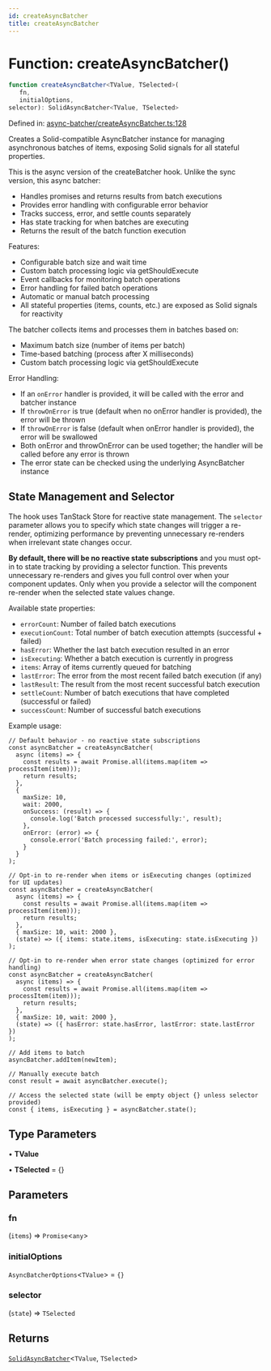 ```yaml
---
id: createAsyncBatcher
title: createAsyncBatcher
---
```


<!-- DO NOT EDIT: this page is autogenerated from the type comments -->

# Function: createAsyncBatcher()

```ts
function createAsyncBatcher<TValue, TSelected>(
   fn, 
   initialOptions, 
selector): SolidAsyncBatcher<TValue, TSelected>
```

Defined in: [async-batcher/createAsyncBatcher.ts:128](https://github.com/TanStack/persister/blob/main/packages/solid-persister/src/async-batcher/createAsyncBatcher.ts#L128)

Creates a Solid-compatible AsyncBatcher instance for managing asynchronous batches of items, exposing Solid signals for all stateful properties.

This is the async version of the createBatcher hook. Unlike the sync version, this async batcher:
- Handles promises and returns results from batch executions
- Provides error handling with configurable error behavior
- Tracks success, error, and settle counts separately
- Has state tracking for when batches are executing
- Returns the result of the batch function execution

Features:
- Configurable batch size and wait time
- Custom batch processing logic via getShouldExecute
- Event callbacks for monitoring batch operations
- Error handling for failed batch operations
- Automatic or manual batch processing
- All stateful properties (items, counts, etc.) are exposed as Solid signals for reactivity

The batcher collects items and processes them in batches based on:
- Maximum batch size (number of items per batch)
- Time-based batching (process after X milliseconds)
- Custom batch processing logic via getShouldExecute

Error Handling:
- If an `onError` handler is provided, it will be called with the error and batcher instance
- If `throwOnError` is true (default when no onError handler is provided), the error will be thrown
- If `throwOnError` is false (default when onError handler is provided), the error will be swallowed
- Both onError and throwOnError can be used together; the handler will be called before any error is thrown
- The error state can be checked using the underlying AsyncBatcher instance

## State Management and Selector

The hook uses TanStack Store for reactive state management. The `selector` parameter allows you
to specify which state changes will trigger a re-render, optimizing performance by preventing
unnecessary re-renders when irrelevant state changes occur.

**By default, there will be no reactive state subscriptions** and you must opt-in to state
tracking by providing a selector function. This prevents unnecessary re-renders and gives you
full control over when your component updates. Only when you provide a selector will the
component re-render when the selected state values change.

Available state properties:
- `errorCount`: Number of failed batch executions
- `executionCount`: Total number of batch execution attempts (successful + failed)
- `hasError`: Whether the last batch execution resulted in an error
- `isExecuting`: Whether a batch execution is currently in progress
- `items`: Array of items currently queued for batching
- `lastError`: The error from the most recent failed batch execution (if any)
- `lastResult`: The result from the most recent successful batch execution
- `settleCount`: Number of batch executions that have completed (successful or failed)
- `successCount`: Number of successful batch executions

Example usage:
```tsx
// Default behavior - no reactive state subscriptions
const asyncBatcher = createAsyncBatcher(
  async (items) => {
    const results = await Promise.all(items.map(item => processItem(item)));
    return results;
  },
  {
    maxSize: 10,
    wait: 2000,
    onSuccess: (result) => {
      console.log('Batch processed successfully:', result);
    },
    onError: (error) => {
      console.error('Batch processing failed:', error);
    }
  }
);

// Opt-in to re-render when items or isExecuting changes (optimized for UI updates)
const asyncBatcher = createAsyncBatcher(
  async (items) => {
    const results = await Promise.all(items.map(item => processItem(item)));
    return results;
  },
  { maxSize: 10, wait: 2000 },
  (state) => ({ items: state.items, isExecuting: state.isExecuting })
);

// Opt-in to re-render when error state changes (optimized for error handling)
const asyncBatcher = createAsyncBatcher(
  async (items) => {
    const results = await Promise.all(items.map(item => processItem(item)));
    return results;
  },
  { maxSize: 10, wait: 2000 },
  (state) => ({ hasError: state.hasError, lastError: state.lastError })
);

// Add items to batch
asyncBatcher.addItem(newItem);

// Manually execute batch
const result = await asyncBatcher.execute();

// Access the selected state (will be empty object {} unless selector provided)
const { items, isExecuting } = asyncBatcher.state();
```

## Type Parameters

• **TValue**

• **TSelected** = \{\}

## Parameters

### fn

(`items`) => `Promise`\<`any`\>

### initialOptions

`AsyncBatcherOptions`\<`TValue`\> = `{}`

### selector

(`state`) => `TSelected`

## Returns

[`SolidAsyncBatcher`](../../../interfaces/solidasyncbatcher.md)\<`TValue`, `TSelected`\>
